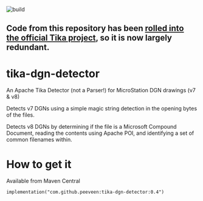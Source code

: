 ![build](https://github.com/peeveen/tika-dgn-detector/actions/workflows/build.yml/badge.svg)

## Code from this repository has been [rolled into the official Tika project](https://github.com/apache/tika/commit/cee0f15df20e811416da7ed57c86c6d8aab89572), so it is now largely redundant.

# tika-dgn-detector
An Apache Tika Detector (not a Parser!) for MicroStation DGN drawings (v7 &amp; v8)

Detects v7 DGNs using a simple magic string detection in the opening bytes of the files.

Detects v8 DGNs by determining if the file is a Microsoft Compound Document, reading the contents using Apache POI, and
identifying a set of common filenames within.

# How to get it

Available from Maven Central
```
implementation("com.github.peeveen:tika-dgn-detector:0.4")
```
